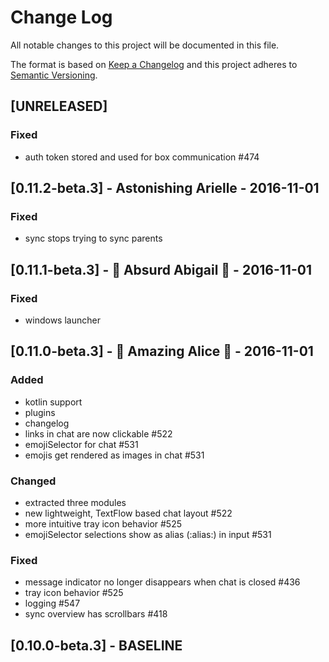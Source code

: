 # Change Log
All notable changes to this project will be documented in this file.

The format is based on [Keep a Changelog](http://keepachangelog.com/)
and this project adheres to [Semantic Versioning](http://semver.org/).

## [UNRELEASED]
### Fixed
- auth token stored and used for box communication #474

## [0.11.2-beta.3] - Astonishing Arielle - 2016-11-01
### Fixed
- sync stops trying to sync parents

## [0.11.1-beta.3] - 🎃 Absurd Abigail 👻 - 2016-11-01
### Fixed
- windows launcher

## [0.11.0-beta.3] - 👻 Amazing Alice 🎃 - 2016-11-01
### Added
- kotlin support
- plugins
- changelog
- links in chat are now clickable #522
- emojiSelector for chat #531
- emojis get rendered as images in chat #531

### Changed
- extracted three modules
- new lightweight, TextFlow based chat layout #522
- more intuitive tray icon behavior #525
- emojiSelector selections show as alias (:alias:) in input #531

### Fixed
- message indicator no longer disappears when chat is closed #436
- tray icon behavior #525 
- logging #547
- sync overview has scrollbars #418  

## [0.10.0-beta.3] - BASELINE
